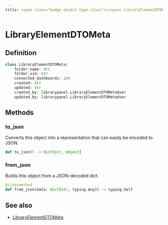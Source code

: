 ```yaml
---
title: <span class="badge object-type-class"></span> LibraryElementDTOMeta
---
```

# <span class="badge object-type-class"></span> LibraryElementDTOMeta

## Definition

```python
class LibraryElementDTOMeta:
    folder_name: str
    folder_uid: str
    connected_dashboards: int
    created: str
    updated: str
    created_by: librarypanel.LibraryElementDTOMetaUser
    updated_by: librarypanel.LibraryElementDTOMetaUser
```
## Methods

### <span class="badge object-method"></span> to_json

Converts this object into a representation that can easily be encoded to JSON.

```python
def to_json() -> dict[str, object]
```

### <span class="badge object-method"></span> from_json

Builds this object from a JSON-decoded dict.

```python
@classmethod
def from_json(data: dict[str, typing.Any]) -> typing.Self
```

## See also

 * <span class="badge builder"></span> [LibraryElementDTOMeta](./builder-LibraryElementDTOMeta.md)

